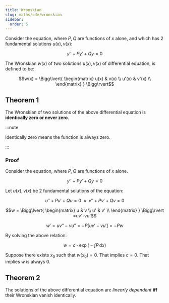 ```yaml
---
title: Wronskian
slug: maths/ode/wronskian
sidebar:
  order: 5
---
```


Consider the equation, where $P,Q$ are functions of $x$ alone, and which has $2$
fundamental solutions $u(x),v(x)$:

```math
y''+Py'+Qy=0
```

The Wronskian $w(x)$ of two solutions $u(x),v(x)$ of differential equation, is
defined to be:

```math
w(x)
= \Bigg\lvert{
\begin{matrix}
    u(x) & v(x) \\
	u'(x) & v'(x) \\
\end{matrix}
}
\Bigg\rvert
```

## Theorem 1

The Wronskian of two solutions of the above differential equation is
**identically zero or never zero**.

:::note

Identically zero means the function is always zero.

:::

### Proof

Consider the equation, where $P,Q$ are functions of $x$ alone.

```math
y''+Py'+Qy=0
```

Let $u(x),v(x)$ be $2$ fundamental solutions of the equation:

```math
u''+Pu'+Qu=0
\;\;\land\;\;
v''+Pv'+Qv=0
```

```math
w
= \Bigg\lvert{
\begin{matrix}
    u & v \\
	u' & v' \\
\end{matrix}
}
\Bigg\rvert
=uv'-vu'
```

```math
w'=uv''-vu''=-P[uv'-vu']=-Pw
```

By solving the above relation:

```math
w=c\cdot\exp{\bigg(-\int{P}\,\text{d}x\bigg)}
```

Suppose there exists $x_0$ such that $w(x_0)=0$. That implies $c=0$. That
implies $w$ is always $0$.

## Theorem 2

The solutions of the above differential equation are _linearly dependent_
**iff** their Wronskian vanish identically.
